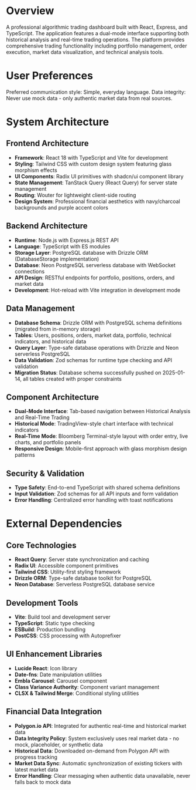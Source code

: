 # Overview

A professional algorithmic trading dashboard built with React, Express, and TypeScript. The application features a dual-mode interface supporting both historical analysis and real-time trading operations. The platform provides comprehensive trading functionality including portfolio management, order execution, market data visualization, and technical analysis tools.

# User Preferences

Preferred communication style: Simple, everyday language.
Data integrity: Never use mock data - only authentic market data from real sources.

# System Architecture

## Frontend Architecture

- **Framework**: React 18 with TypeScript and Vite for development
- **Styling**: Tailwind CSS with custom design system featuring glass morphism effects
- **UI Components**: Radix UI primitives with shadcn/ui component library
- **State Management**: TanStack Query (React Query) for server state management
- **Routing**: Wouter for lightweight client-side routing
- **Design System**: Professional financial aesthetics with navy/charcoal backgrounds and purple accent colors

## Backend Architecture

- **Runtime**: Node.js with Express.js REST API
- **Language**: TypeScript with ES modules
- **Storage Layer**: PostgreSQL database with Drizzle ORM (DatabaseStorage implementation)
- **Database**: Neon PostgreSQL serverless database with WebSocket connections
- **API Design**: RESTful endpoints for portfolio, positions, orders, and market data
- **Development**: Hot-reload with Vite integration in development mode

## Data Management

- **Database Schema**: Drizzle ORM with PostgreSQL schema definitions (migrated from in-memory storage)
- **Tables**: Users, positions, orders, market data, portfolio, technical indicators, and historical data
- **Query Layer**: Type-safe database operations with Drizzle and Neon serverless PostgreSQL
- **Data Validation**: Zod schemas for runtime type checking and API validation
- **Migration Status**: Database schema successfully pushed on 2025-01-14, all tables created with proper constraints

## Component Architecture

- **Dual-Mode Interface**: Tab-based navigation between Historical Analysis and Real-Time Trading
- **Historical Mode**: TradingView-style chart interface with technical indicators
- **Real-Time Mode**: Bloomberg Terminal-style layout with order entry, live charts, and portfolio panels
- **Responsive Design**: Mobile-first approach with glass morphism design patterns

## Security & Validation

- **Type Safety**: End-to-end TypeScript with shared schema definitions
- **Input Validation**: Zod schemas for all API inputs and form validation
- **Error Handling**: Centralized error handling with toast notifications

# External Dependencies

## Core Technologies

- **React Query**: Server state synchronization and caching
- **Radix UI**: Accessible component primitives
- **Tailwind CSS**: Utility-first styling framework
- **Drizzle ORM**: Type-safe database toolkit for PostgreSQL
- **Neon Database**: Serverless PostgreSQL database service

## Development Tools

- **Vite**: Build tool and development server
- **TypeScript**: Static type checking
- **ESBuild**: Production bundling
- **PostCSS**: CSS processing with Autoprefixer

## UI Enhancement Libraries

- **Lucide React**: Icon library
- **Date-fns**: Date manipulation utilities
- **Embla Carousel**: Carousel component
- **Class Variance Authority**: Component variant management
- **CLSX & Tailwind Merge**: Conditional styling utilities

## Financial Data Integration

- **Polygon.io API**: Integrated for authentic real-time and historical market data
- **Data Integrity Policy**: System exclusively uses real market data - no mock, placeholder, or synthetic data
- **Historical Data**: Downloaded on-demand from Polygon API with progress tracking
- **Market Data Sync**: Automatic synchronization of existing tickers with latest market data
- **Error Handling**: Clear messaging when authentic data unavailable, never falls back to mock data